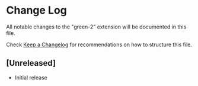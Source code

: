 # Change Log

All notable changes to the "green-2" extension will be documented in this file.

Check [Keep a Changelog](http://keepachangelog.com/) for recommendations on how to structure this file.

## [Unreleased]

- Initial release
